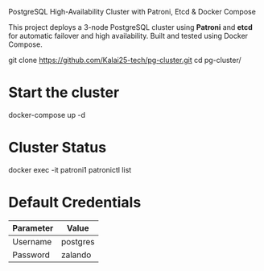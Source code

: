 PostgreSQL High-Availability Cluster with Patroni, Etcd & Docker Compose


This project deploys a 3-node PostgreSQL cluster using **Patroni** and **etcd** for automatic failover and high availability. Built and tested using Docker Compose.


git clone https://github.com/Kalai25-tech/pg-cluster.git
cd pg-cluster/

# Start the cluster
docker-compose up -d


# Cluster Status
docker exec -it patroni1 patronictl list


# Default Credentials

| Parameter | Value    |
| --------- | -------- |
| Username  | postgres |
| Password  | zalando  |


